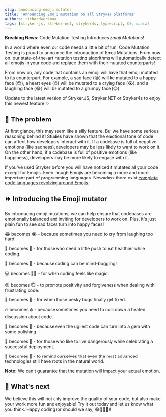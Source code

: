```yaml
---
slug: announcing-emoji-mutator
title: 'Announcing Emoji mutation on all Stryker platforms'
authors: richardwerkman
tags: [stryker-js, stryker-net, stryker4s, typescript, C#, scala]
---
```


**Breaking News**: Code Mutation Testing Introduces _Emoji Mutations_!

In a world where even our code needs a little bit of fun, Code Mutation Testing is proud to announce the introduction of Emoji Mutations. From now on, our state-of-the-art mutation testing algorithms will automatically detect all emojis in your code and replace them with their mutated counterparts!

From now on, any code that contains an emoji will have that emoji mutated to its counterpart. For example, a sad face (😔) will be mutated to a happy face (😊), a heart eyes (😍) will be mutated to a crying face (😭), and a laughing face (😂) will be mutated to a grumpy face (😡).

Update to the latest version of Stryker.JS, Stryker.NET or Stryker4s to enjoy this newest feature ✨

<!-- truncate -->

## 🧐 The problem

At first glance, this may seem like a silly feature. But we have some serious reasoning behind it! Studies have shown that the emotional tone of code can affect how developers interact with it. If a codebase is full of negative emotions (like sadness), developers may be less likely to want to work on it. On the other hand, if a codebase is full of positive emotions (like happiness), developers may be more likely to engage with it.

If you've used Stryker before you will have noticed it mutates all your code except for Emojis. Even though Emojis are becoming a more and more important part of programming languages. Nowadays there exist [complete code languages revolving around Emojis](https://www.emojicode.org/docs/reference/welcome.html).

## ⏩ Introducing the Emoji mutator

By introducing emoji mutations, we can help ensure that codebases are emotionally balanced and inviting for developers to work on. Plus, it's just plain fun to see sad faces turn into happy faces!

😂 becomes 😭 - because sometimes you need to cry from laughing too hard!

🍕 becomes 🥦 - for those who need a little push to eat healthier while coding.

🤔 becomes 🤯 - because coding can be mind-boggling!

💻 becomes 🧚‍♀️ - for when coding feels like magic.

😡 becomes 😇 - to promote positivity and forgiveness when dealing with frustrating code.

🐛 becomes 🦋 - for when those pesky bugs finally get fixed.

🔥 becomes ❄️ - because sometimes you need to cool down a heated discussion about code.

💩 becomes 💎 - because even the ugliest code can turn into a gem with some polishing.

🎉 becomes 🧨 - for those who like to live dangerously while celebrating a successful deployment.

🤖 becomes 🐒 - to remind ourselves that even the most advanced technologies still have roots in the natural world.

**Note:** We can't guarantee that the mutation will impact your actual emotion.

## 🔮 What's next

We believe this will not only improve the quality of your code, but also make your work more fun and enjoyable! Try it out today and let us know what you think. Happy coding (or should we say, 😂👨‍💻🎉)!
